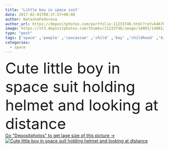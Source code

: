 ```yaml
---
title: 'Little boy in space suit'
date: 2017-02-01T08:37:57+00:00
author: NatashaFedorova
author_url: https://depositphotos.com/portfolio-11233746.html?ref=64678756
image: https://st3.depositphotos.com/thumbs/11233746/image/14001/140012860/api_thumb_450.jpg?forcejpeg=true
type: "post"
tags: ['space' ,'people' ,'caucasian' ,'child' ,'boy' ,'childhood' ,'kid' ,'adorable' ,'dream' ,'playing' ,'helmet' ,'preschooler' ,'science' ,'adventure' ,'astronomy' ,'uniform' ,'costume' ,'discover' ,'astronaut' ,'explorer' ,'proud' ,'spaceship' ,'cosmonaut' ,'preteen' ,'pretending' ,'spaceman' ,'one person' ,'Front View' ,'Elementary Age' ,'three quarter length' ]
categories: 
  - space
---
```

<div aling="center">
            <font size="60"> Cute little boy in space suit holding helmet and looking at distance</font>   
</div>
<div>
    <a href='https://st3.depositphotos.com/thumbs/11233746/image/14001/140012860/api_thumb_450.jpg?forcejpeg=true?ref=64678756' target=_blank > Go "Depositphotos" to get lage size of this picture ->
        <img href='https://st3.depositphotos.com/thumbs/11233746/image/14001/140012860/api_thumb_450.jpg?forcejpeg=true?ref=64678756' src='https://st3.depositphotos.com/11233746/14001/i/950/depositphotos_140012860-stock-photo-little-boy-in-space-suit.jpg?forcejpeg=true' alt='Cute little boy in space suit holding helmet and looking at distance' >
    </a>
</div>
